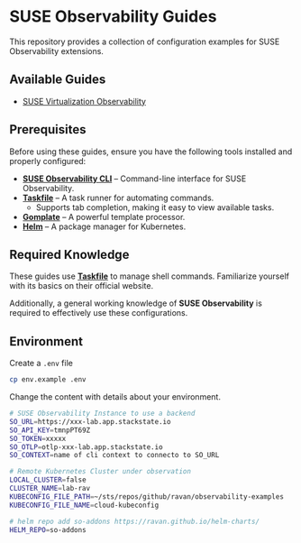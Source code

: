 # SUSE Observability Guides  

This repository provides a collection of configuration examples for SUSE Observability extensions.  

## Available Guides  

- [SUSE Virtualization Observability](./guides/suse/virtualization/metrics/README.md)  

## Prerequisites  

Before using these guides, ensure you have the following tools installed and properly configured:  

- **[SUSE Observability CLI](https://docs.stackstate.com/cli/cli-sts)** – Command-line interface for SUSE Observability.  
- **[Taskfile](https://taskfile.dev/installation/)** – A task runner for automating commands.  
  - Supports tab completion, making it easy to view available tasks.  
- **[Gomplate](https://docs.gomplate.ca/installing/)** – A powerful template processor.  
- **[Helm](https://helm.sh/docs/intro/install/)** – A package manager for Kubernetes.  

## Required Knowledge  

These guides use **[Taskfile](https://taskfile.dev/)** to manage shell commands.
Familiarize yourself with its basics on their official website.  

Additionally, a general working knowledge of **SUSE Observability** is required to effectively use these configurations.  

## Environment 

Create a `.env` file 

```bash
cp env.example .env
```

Change the content with details about your environment.

```bash
# SUSE Observability Instance to use a backend
SO_URL=https://xxx-lab.app.stackstate.io
SO_API_KEY=tmnpPT69Z
SO_TOKEN=xxxxx
SO_OTLP=otlp-xxx-lab.app.stackstate.io
SO_CONTEXT=name of cli context to connecto to SO_URL

# Remote Kubernetes Cluster under observation
LOCAL_CLUSTER=false
CLUSTER_NAME=lab-rav
KUBECONFIG_FILE_PATH=~/sts/repos/github/ravan/observability-examples
KUBECONFIG_FILE_NAME=cloud-kubeconfig

# helm repo add so-addons https://ravan.github.io/helm-charts/
HELM_REPO=so-addons
```

